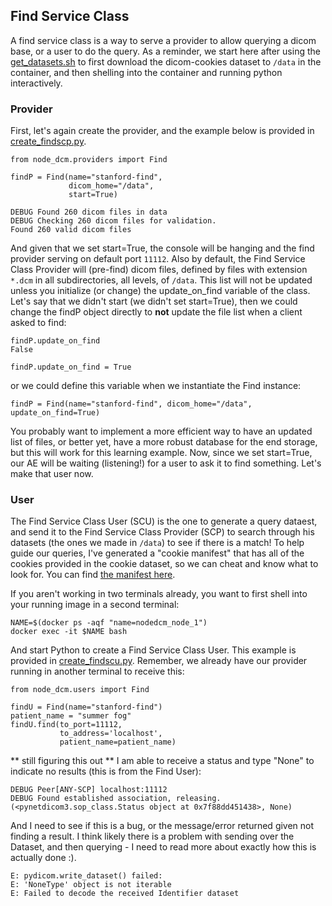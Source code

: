 ## Find Service Class
A find service class is a way to serve a provider to allow querying a dicom base, or a user to do the query. As a reminder, we start here after using the [get_datasets.sh](../../scripts/get_datasets.sh) to first download the dicom-cookies dataset to `/data` in the container, and then shelling into the container and running python interactively.

### Provider
First, let's again create the provider, and the example below is provided in [create_findscp.py](create_findscp.py).


```
from node_dcm.providers import Find

findP = Find(name="stanford-find", 
             dicom_home="/data",
             start=True)

DEBUG Found 260 dicom files in data
DEBUG Checking 260 dicom files for validation.
Found 260 valid dicom files
```

And given that we set start=True, the console will be hanging and the find provider serving on default port `11112`. Also by default, the Find Service Class Provider will (pre-find) dicom files, defined by files with extension `*.dcm` in all subdirectories, all levels, of `/data`. This list will not be updated unless you initialize (or change) the update_on_find variable of the class. Let's say that we didn't start (we didn't set start=True), then we could change the findP object directly to **not** update the file list when a client asked to find:

```
findP.update_on_find
False

findP.update_on_find = True

```

or we could define this variable when we instantiate the Find instance:

```
findP = Find(name="stanford-find", dicom_home="/data", update_on_find=True)
```

You probably want to implement a more efficient way to have an updated list of files, or better yet, have a more robust database for the end storage, but this will work for this learning example.  Now, since we set start=True, our AE will be waiting (listening!) for a user to ask it to find something. Let's make that user now.


### User
The Find Service Class User (SCU) is the one to generate a query dataest, and send it to the Find Service Class Provider (SCP) to search through his datasets (the ones we made in `/data`) to see if there is a match! To help guide our queries, I've generated a "cookie manifest" that has all of the cookies provided in the cookie dataset, so we can cheat and know what to look for. You can find [the manifest here](https://github.com/pydicom/dicom-cookies/blob/master/scripts/cookie_manifest.json).

If you aren't working in two terminals already, you want to first shell into your running image in a second terminal:

```
NAME=$(docker ps -aqf "name=nodedcm_node_1")
docker exec -it $NAME bash
```

And start Python to create a Find Service Class User. This example is provided in [create_findscu.py](create_findscu.py). Remember, we already have our provider running in another terminal to receive this:

```
from node_dcm.users import Find

findU = Find(name="stanford-find")
patient_name = "summer fog"
findU.find(to_port=11112,
           to_address='localhost',
           patient_name=patient_name)
```

** still figuring this out  **
I am able to receive a status and type "None" to indicate no results (this is from the Find User):

```
DEBUG Peer[ANY-SCP] localhost:11112
DEBUG Found established association, releasing.
(<pynetdicom3.sop_class.Status object at 0x7f88dd451438>, None)
```

And I need to see if this is a bug, or the message/error returned given not finding a result. I think likely there is a problem with sending over the Dataset, and then querying - I need to read more about exactly how this is actually done :).

```
E: pydicom.write_dataset() failed:
E: 'NoneType' object is not iterable
E: Failed to decode the received Identifier dataset
```

